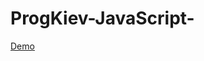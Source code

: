 # ProgKiev-JavaScript-
[Demo](https://nichteros.github.io/ProgKiev-JavaScript-/Lesson%206/HW/index.html)



